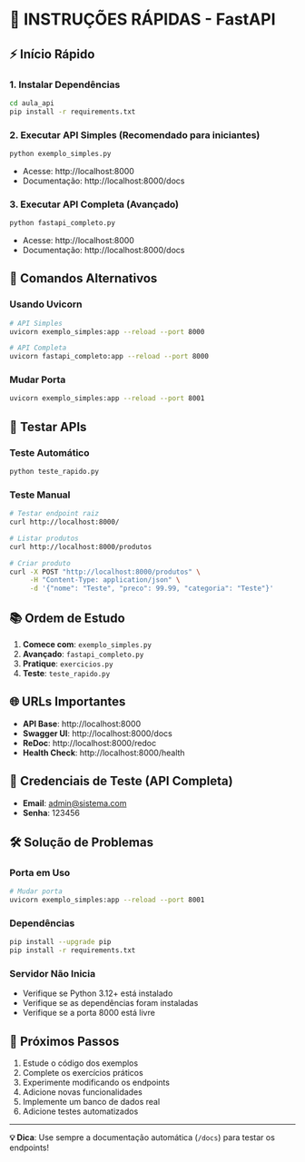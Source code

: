 # 🚀 INSTRUÇÕES RÁPIDAS - FastAPI

## ⚡ Início Rápido

### 1. Instalar Dependências
```bash
cd aula_api
pip install -r requirements.txt
```

### 2. Executar API Simples (Recomendado para iniciantes)
```bash
python exemplo_simples.py
```
- Acesse: http://localhost:8000
- Documentação: http://localhost:8000/docs

### 3. Executar API Completa (Avançado)
```bash
python fastapi_completo.py
```
- Acesse: http://localhost:8000
- Documentação: http://localhost:8000/docs

## 🔧 Comandos Alternativos

### Usando Uvicorn
```bash
# API Simples
uvicorn exemplo_simples:app --reload --port 8000

# API Completa
uvicorn fastapi_completo:app --reload --port 8000
```

### Mudar Porta
```bash
uvicorn exemplo_simples:app --reload --port 8001
```

## 🧪 Testar APIs

### Teste Automático
```bash
python teste_rapido.py
```

### Teste Manual
```bash
# Testar endpoint raiz
curl http://localhost:8000/

# Listar produtos
curl http://localhost:8000/produtos

# Criar produto
curl -X POST "http://localhost:8000/produtos" \
     -H "Content-Type: application/json" \
     -d '{"nome": "Teste", "preco": 99.99, "categoria": "Teste"}'
```

## 📚 Ordem de Estudo

1. **Comece com**: `exemplo_simples.py`
2. **Avançado**: `fastapi_completo.py`
3. **Pratique**: `exercicios.py`
4. **Teste**: `teste_rapido.py`

## 🌐 URLs Importantes

- **API Base**: http://localhost:8000
- **Swagger UI**: http://localhost:8000/docs
- **ReDoc**: http://localhost:8000/redoc
- **Health Check**: http://localhost:8000/health

## 🔑 Credenciais de Teste (API Completa)

- **Email**: admin@sistema.com
- **Senha**: 123456

## 🛠️ Solução de Problemas

### Porta em Uso
```bash
# Mudar porta
uvicorn exemplo_simples:app --reload --port 8001
```

### Dependências
```bash
pip install --upgrade pip
pip install -r requirements.txt
```

### Servidor Não Inicia
- Verifique se Python 3.12+ está instalado
- Verifique se as dependências foram instaladas
- Verifique se a porta 8000 está livre

## 📖 Próximos Passos

1. Estude o código dos exemplos
2. Complete os exercícios práticos
3. Experimente modificando os endpoints
4. Adicione novas funcionalidades
5. Implemente um banco de dados real
6. Adicione testes automatizados

---

**💡 Dica**: Use sempre a documentação automática (`/docs`) para testar os endpoints!









